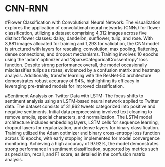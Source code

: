 # CNN-RNN

#Flower Classification with Convolutional Neural Network:
The visualization explores the application of convolutional neural networks (CNNs) for flower classification, utilizing a dataset comprising 4,312 images across five distinct flower classes: daisy, dandelion, sunflower, tulip, and rose. With 3,881 images allocated for training and 1,293 for validation, the CNN model is structured with layers for rescaling, convolution, max pooling, flattening, dense connections, and dropout mechanisms. Training involves 10 epochs using the 'adam' optimizer and 'SparseCategoricalCrossentropy' loss function. Despite strong performance overall, the model occasionally misclassifies tulips as roses, evidenced by a confusion matrix and heatmap analysis. Additionally, transfer learning with the ResNet-50 architecture demonstrates robust accuracy of 94%, highlighting its efficacy in leveraging pre-trained models for improved classification.

#Sentiment Analysis on Twitter Data with LSTM:
The focus shifts to sentiment analysis using an LSTM-based neural network applied to Twitter data. The dataset consists of 31,962 tweets categorized into positive and negative sentiments. Initial data preprocessing involved text cleaning to remove emojis, special characters, and normalization. The LSTM model architecture includes embedding layers, LSTM cells for sequence learning, dropout layers for regularization, and dense layers for binary classification. Training utilized the Adam optimizer and binary cross-entropy loss function across 10 epochs, with early stopping implemented for model convergence monitoring. Achieving a high accuracy of 97.92%, the model demonstrates strong performance in sentiment classification, supported by metrics such as precision, recall, and F1 score, as detailed in the confusion matrix analysis.






